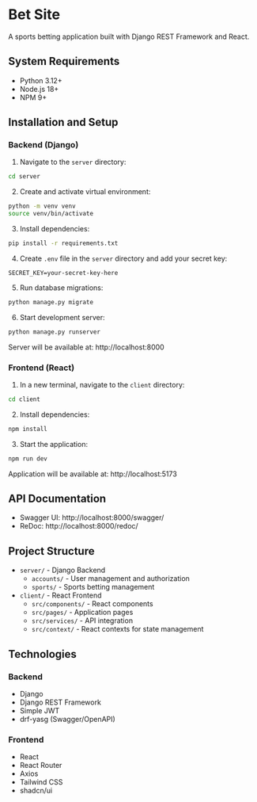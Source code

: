 # Bet Site

A sports betting application built with Django REST Framework and React.

## System Requirements

- Python 3.12+
- Node.js 18+ 
- NPM 9+

## Installation and Setup

### Backend (Django)

1. Navigate to the `server` directory:
```bash
cd server
```

2. Create and activate virtual environment:
```bash
python -m venv venv
source venv/bin/activate
```

3. Install dependencies:
```bash
pip install -r requirements.txt
```

4. Create `.env` file in the `server` directory and add your secret key:
```plaintext
SECRET_KEY=your-secret-key-here
```

5. Run database migrations:
```bash
python manage.py migrate
```

6. Start development server:
```bash
python manage.py runserver
```

Server will be available at: http://localhost:8000

### Frontend (React)

1. In a new terminal, navigate to the `client` directory:
```bash
cd client
```

2. Install dependencies:
```bash
npm install
```

3. Start the application:
```bash
npm run dev
```

Application will be available at: http://localhost:5173

## API Documentation

- Swagger UI: http://localhost:8000/swagger/
- ReDoc: http://localhost:8000/redoc/

## Project Structure

- `server/` - Django Backend
  - `accounts/` - User management and authorization
  - `sports/` - Sports betting management
- `client/` - React Frontend
  - `src/components/` - React components
  - `src/pages/` - Application pages
  - `src/services/` - API integration
  - `src/context/` - React contexts for state management

## Technologies

### Backend
- Django
- Django REST Framework
- Simple JWT
- drf-yasg (Swagger/OpenAPI)

### Frontend
- React
- React Router
- Axios
- Tailwind CSS
- shadcn/ui
